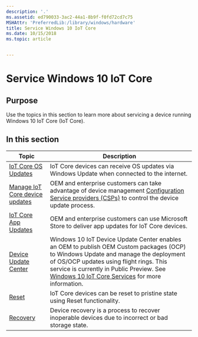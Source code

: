 ```yaml
---
description: '.'
ms.assetid: ed790033-3ac2-44a1-8b9f-f0fd72cd7c75
MSHAttr: 'PreferredLib:/library/windows/hardware'
title: Service Windows 10 IoT Core
ms.date: 10/15/2018
ms.topic: article


---
```


# Service Windows 10 IoT Core

## Purpose

Use the topics in this section to learn more about servicing a device running Windows 10 IoT Core (IoT Core).

## In this section

| Topic          | Description          |
|--------------- |--------------------- |
| [IoT Core OS Updates](iot-core-update.md)  | IoT Core devices can receive OS updates via Windows Update when connected to the internet. |
|[Manage IoT Core device updates](managing-iot-device-update.md)|OEM and enterprise customers can take advantage of device management [Configuration Service providers (CSPs)](../manage-your-device/CSP-support.md) to control the device update process.|
|[IoT Core App Updates](updating-iot-core-apps.md)|OEM and enterprise customers can use Microsoft Store to deliver app updates for IoT Core devices.|
|[Device Update Center](using-device-update-center.md) | Windows 10 IoT Device Update Center enables an OEM to publish OEM Custom packages (OCP) to Windows Update and manage the deployment of OS/OCP updates using flight rings. This service is currently in Public Preview. See [Windows 10 IoT Core Services](/windows-hardware/manufacture/iot/iotcoreservicesoverview) for more information.|
|[Reset](reset.md) | IoT Core devices can be reset to pristine state using Reset functionality. |
|[Recovery](recovery.md) | Device recovery is a process to recover inoperable devices due to incorrect or bad storage state. |
